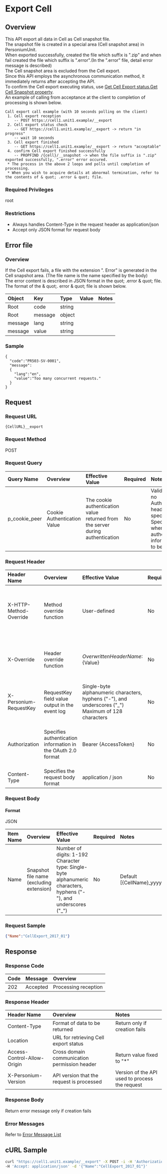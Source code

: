 # Export Cell

## Overview

This API export all data in Cell as Cell snapshot file.  
The snapshot file is created in a special area (Cell snapshot area) in PersoniumUnit.  
When exported successfully, created the file which suffix is ".zip" and when fail created the file which suffix is ".error".(In the ".error" file, detail error message is described)  
The Cell snapshot area is excluded from the Cell export.  
Since this API employs the asynchronous communication method, it immediately returns after accepting the API.  
To confirm the Cell export executing status, use [Get Cell Export status](502_Progress_of_Export_Cell.md),[Get Cell Snapshot property](505_Get_Property_Snapshot_Cell.md).  
An example of calling from acceptance at the client to completion of processing is shown below.

```
Call export call example (with 10 seconds polling on the client)
 1. Cell export reception
    -- POST https://cell1.unit1.example/__export
 2. Cell export status check
    -- GET https://cell1.unit1.example/__export -> return "in progress"
    -- wait 10 seconds
 3. Cell export finished
    -- GET https://cell1.unit1.example/__export -> return "acceptable"
 4. confirm Cell export finished successfully
    -- PROPFIND /{cell}/__snapshot -> when the file suffix is ".zip" exported successfully, ".error" error occured.
 * The process in the above 2 loops and polls until completion of processing.
 * When you wish to acquire details at abnormal termination, refer to the contents of & quot; .error & quot; file.
```

### Required Privileges

root

### Restrictions

* Always handles Content-Type in the request header as application/json
* Accept only JSON format for request body


## Error file

### Overview

If the Cell export fails, a file with the extension ". Error" is generated in the Cell snapshot area. (The file name is the name specified by the body)<br>The error content is described in JSON format in the quot; .error & quot; file.<br>The format of the & quot;. error & quot; file is shown below.

|Object|Key|Type|Value|Notes|
|:--|:--|:--|:--|:--|
|Root|code|string|||
|Root|message|object|||
|message|lang|string|||
|message|value|string|||

### Sample

```
{
  "code":"PR503-SV-0001",
  "message":
  {
    "lang":"en",
    "value":"Too many concurrent requests."
  }
}
```


## Request

### Request URL

```
{CellURL}__export
```

### Request Method

POST

### Request Query

|Query Name|Overview|Effective Value|Required|Notes|
|:--|:--|:--|:--|:--|
|p_cookie_peer|Cookie Authentication Value|The cookie authentication value returned from the server during authentication|No|Valid only if no Authorization header specified<br>Specify this when cookie authentication information is to be used|

### Request Header

|Header Name|Overview|Effective Value|Required|Notes|
|:--|:--|:--|:--|:--|
|X-HTTP-Method-Override|Method override function|User-defined|No|When this value is specified at the time of request in the POST method, the specified value is used as a method.|
|X-Override|Header override function|${OverwrittenHeaderName}:${Value}|No|Overwrite normal HTTP header value. To overwrite multiple headers, specify multiple X-Override headers.|
|X-Personium-RequestKey|RequestKey field value output in the event log|Single-byte alphanumeric characters, hyphens ("-"), and underscores ("_")<br>Maximum of 128 characters|No|PCS-${UNIXtime} by default|
|Authorization|Specifies authentication information in the OAuth 2.0 format|Bearer {AccessToken}|No|* Authentication tokens are the tokens acquired using the Authentication Token Acquisition API|
|Content-Type|Specifies the request body format|application / json|No|[application/json] by default|

### Request Body

#### Format

JSON

|Item Name|Overview|Effective Value|Required|Notes|
|:--|:--|:--|:--|:--|
|Name|Snapshot file name (excluding extension)|Number of digits: 1-192<br>Character type: Single-byte alphanumeric characters, hyphens ("-"), and underscores ("_")|No|Default [{CellName}_yyyyMMdd_HHmmss]|

### Request Sample

```json
{"Name":"CellExport_2017_01"}
```


## Response

### Response Code

|Code|Message|Overview|
|:--|:--|:--|
|202|Accepted|Processing reception|

### Response Header

|Header Name|Overview|Notes|
|:--|:--|:--|
|Content-Type|Format of data to be returned|Return only if creation fails|
|Location|URL for retrieving Cell export status||
|Access-Control-Allow-Origin|Cross domain communication permission header|Return value fixed to "*"|
|X-Personium-Version|API version that the request is processed|Version of the API used to process the request|

### Response Body

Return error message only if creation fails

### Error Messages

Refer to [Error Message List](004_Error_Messages.md)


## cURL Sample

```sh
curl "https://cell1.unit1.example/__export" -X POST -i -H 'Authorization: Bearer AA~PBDc...(snip)...FrTjA' \
-H 'Accept: application/json' -d '{"Name":"CellExport_2017_01"}'
```

